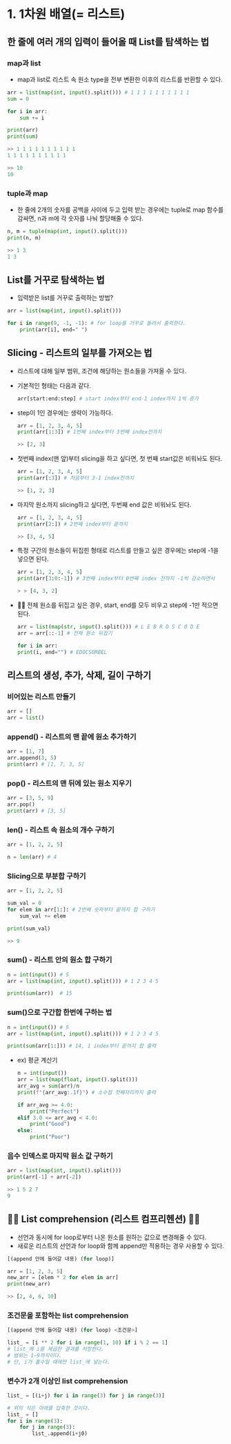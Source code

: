 # 1. 1차원 배열(= 리스트)

## 한 줄에 여러 개의 입력이 들어올 때 List를 탐색하는 법

### map과 list

- map과 list로 리스트 속 원소 type을 전부 변환한 이후의 리스트를 반환할 수 있다.

```py
arr = list(map(int, input().split())) # 1 1 1 1 1 1 1 1 1 1
sum = 0

for i in arr:
    sum += i

print(arr)
print(sum)

>> 1 1 1 1 1 1 1 1 1 1
1 1 1 1 1 1 1 1 1 1

>> 10
10
```

### tuple과 map

- 한 줄에 2개의 숫자를 공백을 사이에 두고 입력 받는 경우에는 tuple로 map 함수를 감싸면, n과 m에 각 숫자를 나눠 할당해줄 수 있다.

```py
n, m = tuple(map(int, input().split()))
print(n, m)

>> 1 3
1 3
```

## List를 거꾸로 탐색하는 법

- 입력받은 list를 거꾸로 출력하는 방법?

```py
arr = list(map(int, input().split()))

for i in range(9, -1, -1): # for loop를 거꾸로 돌려서 출력한다.
    print(arr[i], end=" ")

```

## Slicing - 리스트의 일부를 가져오는 법

- 리스트에 대해 일부 범위, 조건에 해당하는 원소들을 가져올 수 있다.
- 기본적인 형태는 다음과 같다.
  ```py
  arr[start:end:step] # start index부터 end-1 index까지 1씩 증가
  ```
- step이 1인 경우에는 생략이 가능하다.

  ```py
  arr = [1, 2, 3, 4, 5]
  print(arr[1:3]) # 1번째 index부터 3번째 index전까지

  >> [2, 3]
  ```

- 첫번째 index(맨 앞)부터 slicing을 하고 싶다면, 첫 번째 start값은 비워놔도 된다.

  ```py
  arr = [1, 2, 3, 4, 5]
  print(arr[:3]) # 처음부터 3-1 index전까지

  >> [1, 2, 3]
  ```

- 마지막 원소까지 slicing하고 싶다면, 두번째 end 값은 비워놔도 된다.

  ```py
  arr = [1, 2, 3, 4, 5]
  print(arr[2:]) # 2번째 index부터 끝까지

  >> [3, 4, 5]
  ```

- 특정 구간의 원소들이 뒤집힌 형태로 리스트를 만들고 싶은 경우에는 step에 -1을 넣으면 된다.

  ```py
  arr = [1, 2, 3, 4, 5]
  print(arr[3:0:-1]) # 3번째 index부터 0번째 index 전까지 -1씩 감소하면서

  > > [4, 3, 2]
  ```

- 🚨🚨 전체 원소를 뒤집고 싶은 경우, start, end를 모두 비우고 step에 -1만 적으면 된다.

  ```py
  arr = list(map(str, input().split())) # L E B R O S C O D E
  arr = arr[::-1] # 전체 원소 뒤집기

  for i in arr:
  print(i, end="") # EDOCSORBEL
  ```

## 리스트의 생성, 추가, 삭제, 길이 구하기

### 비어있는 리스트 만들기

```py
arr = []
arr = list()
```

### append() - 리스트의 맨 끝에 원소 추가하기

```py
arr = [1, 7]
arr.append(3, 5)
print(arr) # [1, 7, 3, 5]
```

### pop() - 리스트의 맨 뒤에 있는 원소 지우기

```py
arr = [3, 5, 9]
arr.pop()
print(arr) # [3, 5]
```

### len() - 리스트 속 원소의 개수 구하기

```py
arr = [1, 2, 2, 5]

n = len(arr) # 4
```

### Slicing으로 부분합 구하기

```py
arr = [1, 2, 2, 5]

sum_val = 0
for elem in arr[1:]: # 2번째 숫자부터 끝까지 합 구하기
    sum_val += elem

print(sum_val)

>> 9
```

### sum() - 리스트 안의 원소 합 구하기

```py
n = int(input()) # 5
arr = list(map(int, input().split())) # 1 2 3 4 5

print(sum(arr))  # 15
```

### sum()으로 구간합 한번에 구하는 법

```py
n = int(input()) # 5
arr = list(map(int, input().split())) # 1 2 3 4 5

print(sum(arr[1:])) # 14, 1 index부터 끝까지 합 출력
```

- ex) 평균 계산기

  ```py
  n = int(input())
  arr = list(map(float, input().split()))
  arr_avg = sum(arr)/n
  print(f"{arr_avg:.1f}") # 소수점 첫째자리까지 출력

  if arr_avg >= 4.0:
      print("Perfect")
  elif 3.0 <= arr_avg < 4.0:
      print("Good")
  else:
      print("Poor")
  ```

### 음수 인덱스로 마지막 원소 값 구하기

```py
arr = list(map(int, input().split()))
print(arr[-1] + arr[-2])

>> 1 5 2 7
9
```

## 🚨🚨 List comprehension (리스트 컴프리헨션) 🚨🚨

- 선언과 동시에 for loop로부터 나온 원소를 원하는 값으로 변경해줄 수 있다.
- 새로운 리스트의 선언과 for loop와 함께 append만 적용하는 경우 사용할 수 있다.

```py
[(append 안에 들어갈 내용) (for loop)]
```

```py
arr = [1, 2, 3, 5]
new_arr = [elem * 2 for elem in arr]
print(new_arr)

>> [2, 4, 6, 10]
```

### 조건문을 포함하는 list comprehension

```py
[(append 안에 들어갈 내용) (for loop) <조건문>]
```

```py
list_ = [i ** 2 for i in range(1, 10) if i % 2 == 1]
# list_에 i를 제곱한 결과를 저장한다.
# 범위는 1~9까지이다.
# 단, i가 홀수일 때에만 list_에 넣는다.
```

### 변수가 2개 이상인 list comprehension

```py
list_ = [(i+j) for i in range(3) for j in range(3)]

# 위의 식은 아래를 압축한 것이다.
list_ = []
for i in range(3):
    for j in range(3):
        list_.append(i+j0)
```
